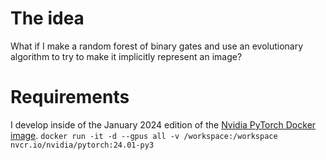 
# The idea
What if I make a random forest of binary gates and use an evolutionary algorithm to try to make it implicitly represent an image?


# Requirements
I develop inside of the January 2024 edition of the [Nvidia PyTorch Docker image](https://docs.nvidia.com/deeplearning/frameworks/pytorch-release-notes/rel-24-01.html#rel-24-01).
```docker run -it -d --gpus all -v /workspace:/workspace nvcr.io/nvidia/pytorch:24.01-py3```
